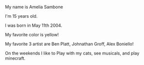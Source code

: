 My name is Amelia Sambone

I'm 15 years old.

I was born in May 11th 2004.

My favorite color is yellow!

My favorite 3 artist are Ben Platt, Johnathan Groff, Alex Boniello!

On the weekends I like to Play with my cats, see musicals, and play minecraft.

